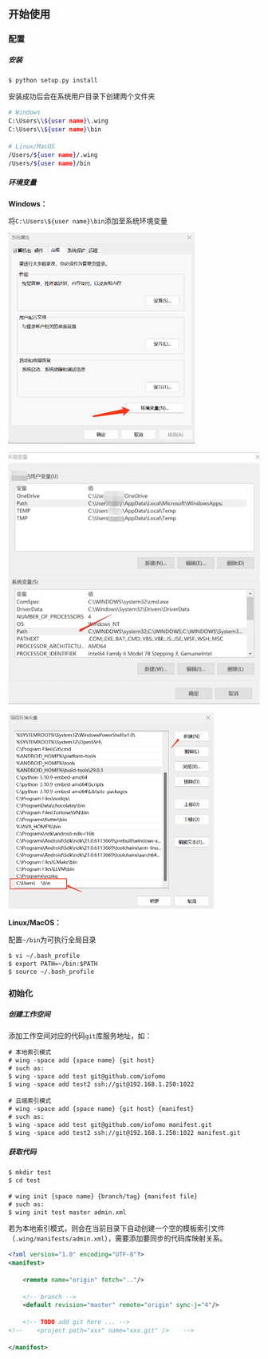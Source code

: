 ## 开始使用

### 配置

##### 安装

```shell
$ python setup.py install
```

安装成功后会在系统用户目录下创建两个文件夹

```sh
# Windows
C:\Users\\${user name}\.wing
C:\Users\\${user name}\bin

# Linux/MacOS
/Users/${user name}/.wing
/Users/${user name}/bin
```

##### 环境变量

**Windows：**

将`C:\Users\${user name}\bin`添加至系统环境变量

![](get-start.assets/WX20230716-122736.png)

![](get-start.assets/WX20230726-214343@2x.png)

![](get-start.assets/WX20230716-122804.png)

**Linux/MacOS：**

配置`~/bin`为可执行全局目录

```shell
$ vi ~/.bash_profile
$ export PATH=~/bin:$PATH
$ source ~/.bash_profile
```

### 初始化

##### 创建工作空间

添加工作空间对应的代码`git`库服务地址，如：

```shell
# 本地索引模式
# wing -space add {space name} {git host}
# such as:
$ wing -space add test git@github.com/iofomo
$ wing -space add test2 ssh://git@192.168.1.250:1022

# 云端索引模式
# wing -space add {space name} {git host} {manifest}
# such as:
$ wing -space add test git@github.com/iofomo manifest.git
$ wing -space add test2 ssh://git@192.168.1.250:1022 manifest.git
```

##### 获取代码

```shell
$ mkdir test
$ cd test

# wing init {space name} {branch/tag} {manifest file}
# such as:
$ wing init test master admin.xml
```

若为本地索引模式，则会在当前目录下自动创建一个空的模板索引文件（`.wing/manifests/admin.xml`），需要添加要同步的代码库映射关系。

```xml
<?xml version="1.0" encoding="UTF-8"?>
<manifest>

    <remote name="origin" fetch=".."/>

    <!-- branch -->
    <default revision="master" remote="origin" sync-j="4"/>

    <!-- TODO add git here ... -->
<!--    <project path="xxx" name="xxx.git" />    -->

</manifest>
```
